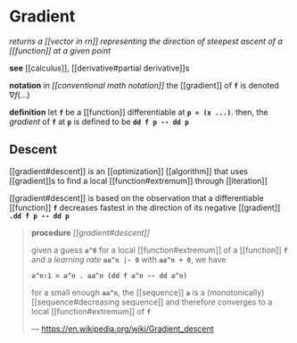 # Gradient

_returns a [[vector in rn]] representing the direction of steepest ascent of a [[function]] at a given point_

**see** [[calculus]], [[derivative#partial derivative]]s

**notation** _in [[conventional math notation]]_ the [[gradient]] of **`f`** is denoted $\nabla f(\dots)$

**definition** let **`f`** be a [[function]] differentiable at **`p = (x ...)`**. then, the _gradient_ of **`f`** at **`p`** is defined to be **`dd f p -- dd p`**

## Descent

[[gradient#descent]] is an [[optimization]] [[algorithm]] that uses [[gradient]]s to find a local [[function#extremum]] through [[iteration]]

[[gradient#descent]] is based on the observation that a differentiable [[function]] **`f`** decreases fastest in the direction of its negative [[gradient]] **`.dd f p -- dd p`**

> **procedure** _[[gradient#descent]]_
>
> given a guess **`a^0`** for a local [[function#extremum]] of a [[function]] **`f`** and a _learning rate_ **`aa^n |- 0`** with **`aa^n + 0`**, we have
>
> **`a^n:1 = a^n . aa^n (dd f a^n -- dd a^n)`**
>
> for a small enough **`aa^n`**, the [[sequence]] **`a`** is a (monotonically) [[sequence#decreasing sequence]] and therefore converges to a local [[function#extremum]] of **`f`**
>
> &mdash; <https://en.wikipedia.org/wiki/Gradient_descent>
